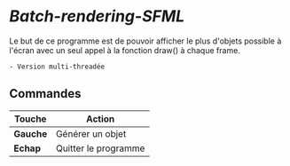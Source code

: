 # _Batch-rendering-SFML_

Le but de ce programme est de pouvoir afficher le plus d'objets possible à l'écran avec un seul appel à la fonction draw() à chaque frame.

    - Version multi-threadée
## Commandes

|**Touche**| **Action**|
|------|------|
|**Gauche**| Générer un objet|
|**Echap**| Quitter le programme|

